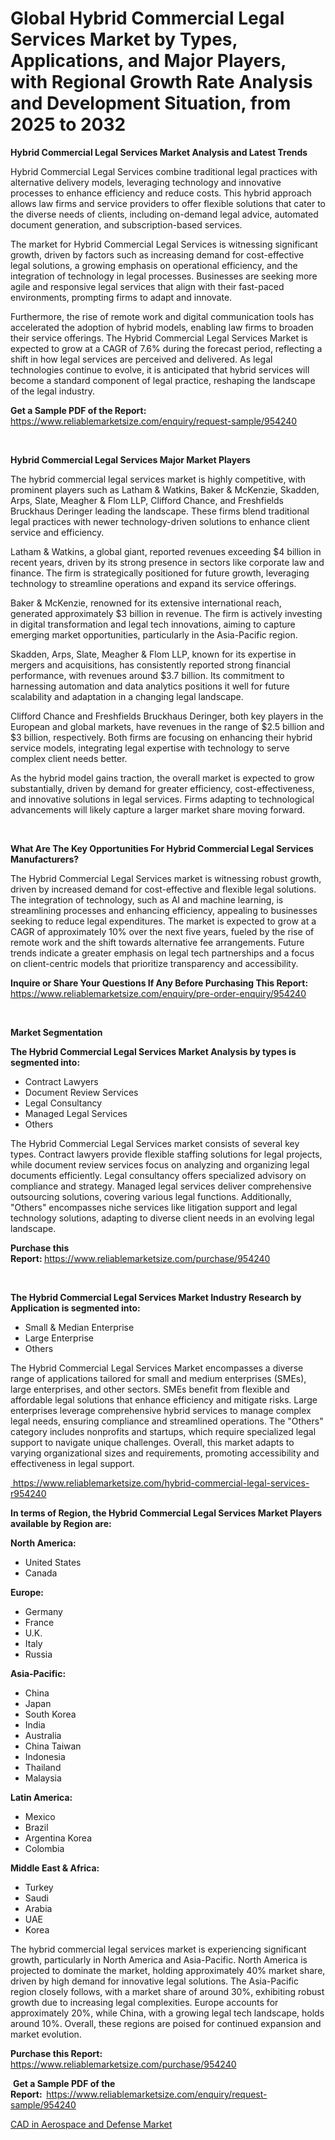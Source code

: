 <p><h1>Global Hybrid Commercial Legal Services Market by Types, Applications, and Major Players, with Regional Growth Rate Analysis and Development Situation, from 2025 to 2032</h1></p><p><strong>Hybrid Commercial Legal Services Market Analysis and Latest Trends</strong></p>
<p><p>Hybrid Commercial Legal Services combine traditional legal practices with alternative delivery models, leveraging technology and innovative processes to enhance efficiency and reduce costs. This hybrid approach allows law firms and service providers to offer flexible solutions that cater to the diverse needs of clients, including on-demand legal advice, automated document generation, and subscription-based services. </p><p>The market for Hybrid Commercial Legal Services is witnessing significant growth, driven by factors such as increasing demand for cost-effective legal solutions, a growing emphasis on operational efficiency, and the integration of technology in legal processes. Businesses are seeking more agile and responsive legal services that align with their fast-paced environments, prompting firms to adapt and innovate.</p><p>Furthermore, the rise of remote work and digital communication tools has accelerated the adoption of hybrid models, enabling law firms to broaden their service offerings. The Hybrid Commercial Legal Services Market is expected to grow at a CAGR of 7.6% during the forecast period, reflecting a shift in how legal services are perceived and delivered. As legal technologies continue to evolve, it is anticipated that hybrid services will become a standard component of legal practice, reshaping the landscape of the legal industry.</p></p>
<p><strong>Get a Sample PDF of the Report:&nbsp;</strong> <a href="https://www.reliablemarketsize.com/enquiry/request-sample/954240?utm_campaign=3172&utm_medium=2&utm_source=Github&utm_content=ia&utm_term=07032025&utm_id=hybrid-commercial-legal-services">https://www.reliablemarketsize.com/enquiry/request-sample/954240</a></p>
<p>&nbsp;</p>
<p><strong>Hybrid Commercial Legal Services Major Market Players</strong></p>
<p><p>The hybrid commercial legal services market is highly competitive, with prominent players such as Latham & Watkins, Baker & McKenzie, Skadden, Arps, Slate, Meagher & Flom LLP, Clifford Chance, and Freshfields Bruckhaus Deringer leading the landscape. These firms blend traditional legal practices with newer technology-driven solutions to enhance client service and efficiency.</p><p>Latham & Watkins, a global giant, reported revenues exceeding $4 billion in recent years, driven by its strong presence in sectors like corporate law and finance. The firm is strategically positioned for future growth, leveraging technology to streamline operations and expand its service offerings.</p><p>Baker & McKenzie, renowned for its extensive international reach, generated approximately $3 billion in revenue. The firm is actively investing in digital transformation and legal tech innovations, aiming to capture emerging market opportunities, particularly in the Asia-Pacific region.</p><p>Skadden, Arps, Slate, Meagher & Flom LLP, known for its expertise in mergers and acquisitions, has consistently reported strong financial performance, with revenues around $3.7 billion. Its commitment to harnessing automation and data analytics positions it well for future scalability and adaptation in a changing legal landscape.</p><p>Clifford Chance and Freshfields Bruckhaus Deringer, both key players in the European and global markets, have revenues in the range of $2.5 billion and $3 billion, respectively. Both firms are focusing on enhancing their hybrid service models, integrating legal expertise with technology to serve complex client needs better.</p><p>As the hybrid model gains traction, the overall market is expected to grow substantially, driven by demand for greater efficiency, cost-effectiveness, and innovative solutions in legal services. Firms adapting to technological advancements will likely capture a larger market share moving forward.</p></p>
<p>&nbsp;</p>
<p><strong>What Are The Key Opportunities For Hybrid Commercial Legal Services Manufacturers?</strong></p>
<p><p>The Hybrid Commercial Legal Services market is witnessing robust growth, driven by increased demand for cost-effective and flexible legal solutions. The integration of technology, such as AI and machine learning, is streamlining processes and enhancing efficiency, appealing to businesses seeking to reduce legal expenditures. The market is expected to grow at a CAGR of approximately 10% over the next five years, fueled by the rise of remote work and the shift towards alternative fee arrangements. Future trends indicate a greater emphasis on legal tech partnerships and a focus on client-centric models that prioritize transparency and accessibility.</p></p>
<p><strong>Inquire or Share Your Questions If Any Before Purchasing This Report:</strong> <a href="https://www.reliablemarketsize.com/enquiry/pre-order-enquiry/954240?utm_campaign=3172&utm_medium=2&utm_source=Github&utm_content=ia&utm_term=07032025&utm_id=hybrid-commercial-legal-services">https://www.reliablemarketsize.com/enquiry/pre-order-enquiry/954240</a></p>
<p>&nbsp;</p>
<p><strong>Market Segmentation</strong></p>
<p><strong>The Hybrid Commercial Legal Services Market Analysis by types is segmented into:</strong></p>
<p><ul><li>Contract Lawyers</li><li>Document Review Services</li><li>Legal Consultancy</li><li>Managed Legal Services</li><li>Others</li></ul></p>
<p><p>The Hybrid Commercial Legal Services market consists of several key types. Contract lawyers provide flexible staffing solutions for legal projects, while document review services focus on analyzing and organizing legal documents efficiently. Legal consultancy offers specialized advisory on compliance and strategy. Managed legal services deliver comprehensive outsourcing solutions, covering various legal functions. Additionally, "Others" encompasses niche services like litigation support and legal technology solutions, adapting to diverse client needs in an evolving legal landscape.</p></p>
<p><strong>Purchase this Report:&nbsp;</strong><a href="https://www.reliablemarketsize.com/purchase/954240?utm_campaign=3172&utm_medium=2&utm_source=Github&utm_content=ia&utm_term=07032025&utm_id=hybrid-commercial-legal-services">https://www.reliablemarketsize.com/purchase/954240</a></p>
<p>&nbsp;</p>
<p><strong>The Hybrid Commercial Legal Services Market Industry Research by Application is segmented into:</strong></p>
<p><ul><li>Small & Median Enterprise</li><li>Large Enterprise</li><li>Others</li></ul></p>
<p><p>The Hybrid Commercial Legal Services Market encompasses a diverse range of applications tailored for small and medium enterprises (SMEs), large enterprises, and other sectors. SMEs benefit from flexible and affordable legal solutions that enhance efficiency and mitigate risks. Large enterprises leverage comprehensive hybrid services to manage complex legal needs, ensuring compliance and streamlined operations. The "Others" category includes nonprofits and startups, which require specialized legal support to navigate unique challenges. Overall, this market adapts to varying organizational sizes and requirements, promoting accessibility and effectiveness in legal support.</p></p>
<p><a href="https://www.reliablemarketsize.com/hybrid-commercial-legal-services-r954240?utm_campaign=3172&utm_medium=2&utm_source=Github&utm_content=ia&utm_term=07032025&utm_id=hybrid-commercial-legal-services">&nbsp;https://www.reliablemarketsize.com/hybrid-commercial-legal-services-r954240</a></p>
<p><strong>In terms of Region, the Hybrid Commercial Legal Services Market Players available by Region are:</strong></p>
<p>
    <p> <strong> North America: </strong>
        <ul>
            <li>United States</li>
            <li>Canada</li>
        </ul>
        </p> 
    <p> <strong> Europe: </strong>
        <ul>
            <li>Germany</li>
            <li>France</li>
            <li>U.K.</li>
            <li>Italy</li>
            <li>Russia</li>
        </ul>
        </p> 
    <p> <strong> Asia-Pacific: </strong>
        <ul>
            <li>China</li>
            <li>Japan</li>
            <li>South Korea</li>
            <li>India</li>
            <li>Australia</li>
            <li>China Taiwan</li>
            <li>Indonesia</li>
            <li>Thailand</li>
            <li>Malaysia</li>
        </ul>
        </p> 
    <p> <strong> Latin America: </strong>
        <ul>
            <li>Mexico</li>
            <li>Brazil</li>
            <li>Argentina Korea</li>
            <li>Colombia</li>
        </ul>
        </p> 
    <p> <strong> Middle East & Africa: </strong>
        <ul>
            <li>Turkey</li>
            <li>Saudi</li>
            <li>Arabia</li>
            <li>UAE</li>
            <li>Korea</li>
        </ul>
    </p>
    </p>
<p><p>The hybrid commercial legal services market is experiencing significant growth, particularly in North America and Asia-Pacific. North America is projected to dominate the market, holding approximately 40% market share, driven by high demand for innovative legal solutions. The Asia-Pacific region closely follows, with a market share of around 30%, exhibiting robust growth due to increasing legal complexities. Europe accounts for approximately 20%, while China, with a growing legal tech landscape, holds around 10%. Overall, these regions are poised for continued expansion and market evolution.</p></p>
<p><strong>Purchase this Report: </strong><a href="https://www.reliablemarketsize.com/purchase/954240?utm_campaign=3172&utm_medium=2&utm_source=Github&utm_content=ia&utm_term=07032025&utm_id=hybrid-commercial-legal-services">https://www.reliablemarketsize.com/purchase/954240</a></p>
<p>&nbsp;<strong>Get a Sample PDF of the Report:&nbsp;&nbsp;</strong><a href="https://www.reliablemarketsize.com/enquiry/request-sample/954240?utm_campaign=3172&utm_medium=2&utm_source=Github&utm_content=ia&utm_term=07032025&utm_id=hybrid-commercial-legal-services">https://www.reliablemarketsize.com/enquiry/request-sample/954240</a></p>
<p><strong></strong></p>
<p><p><a href="https://github.com/kaddahblejc/Market-Research-Report-List-1/blob/main/cad-in-aerospace-and-defense-market.md?utm_campaign=3172&utm_medium=2&utm_source=Github&utm_content=ia&utm_term=07032025&utm_id=hybrid-commercial-legal-services">CAD in Aerospace and Defense Market</a></p></p>